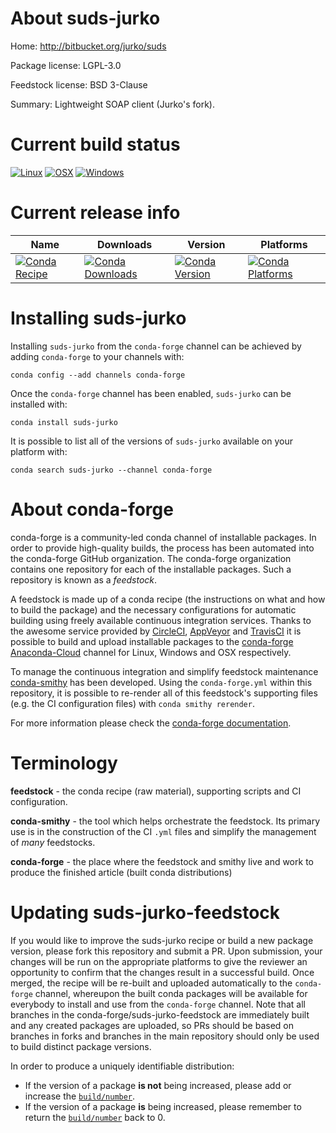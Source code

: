 About suds-jurko
================

Home: http://bitbucket.org/jurko/suds

Package license: LGPL-3.0

Feedstock license: BSD 3-Clause

Summary: Lightweight SOAP client (Jurko's fork).



Current build status
====================

[![Linux](https://img.shields.io/circleci/project/github/conda-forge/suds-jurko-feedstock/master.svg?label=Linux)](https://circleci.com/gh/conda-forge/suds-jurko-feedstock)
[![OSX](https://img.shields.io/travis/conda-forge/suds-jurko-feedstock/master.svg?label=macOS)](https://travis-ci.org/conda-forge/suds-jurko-feedstock)
[![Windows](https://img.shields.io/appveyor/ci/conda-forge/suds-jurko-feedstock/master.svg?label=Windows)](https://ci.appveyor.com/project/conda-forge/suds-jurko-feedstock/branch/master)

Current release info
====================

| Name | Downloads | Version | Platforms |
| --- | --- | --- | --- |
| [![Conda Recipe](https://img.shields.io/badge/recipe-suds--jurko-green.svg)](https://anaconda.org/conda-forge/suds-jurko) | [![Conda Downloads](https://img.shields.io/conda/dn/conda-forge/suds-jurko.svg)](https://anaconda.org/conda-forge/suds-jurko) | [![Conda Version](https://img.shields.io/conda/vn/conda-forge/suds-jurko.svg)](https://anaconda.org/conda-forge/suds-jurko) | [![Conda Platforms](https://img.shields.io/conda/pn/conda-forge/suds-jurko.svg)](https://anaconda.org/conda-forge/suds-jurko) |

Installing suds-jurko
=====================

Installing `suds-jurko` from the `conda-forge` channel can be achieved by adding `conda-forge` to your channels with:

```
conda config --add channels conda-forge
```

Once the `conda-forge` channel has been enabled, `suds-jurko` can be installed with:

```
conda install suds-jurko
```

It is possible to list all of the versions of `suds-jurko` available on your platform with:

```
conda search suds-jurko --channel conda-forge
```


About conda-forge
=================

conda-forge is a community-led conda channel of installable packages.
In order to provide high-quality builds, the process has been automated into the
conda-forge GitHub organization. The conda-forge organization contains one repository
for each of the installable packages. Such a repository is known as a *feedstock*.

A feedstock is made up of a conda recipe (the instructions on what and how to build
the package) and the necessary configurations for automatic building using freely
available continuous integration services. Thanks to the awesome service provided by
[CircleCI](https://circleci.com/), [AppVeyor](https://www.appveyor.com/)
and [TravisCI](https://travis-ci.org/) it is possible to build and upload installable
packages to the [conda-forge](https://anaconda.org/conda-forge)
[Anaconda-Cloud](https://anaconda.org/) channel for Linux, Windows and OSX respectively.

To manage the continuous integration and simplify feedstock maintenance
[conda-smithy](https://github.com/conda-forge/conda-smithy) has been developed.
Using the ``conda-forge.yml`` within this repository, it is possible to re-render all of
this feedstock's supporting files (e.g. the CI configuration files) with ``conda smithy rerender``.

For more information please check the [conda-forge documentation](https://conda-forge.org/docs/).

Terminology
===========

**feedstock** - the conda recipe (raw material), supporting scripts and CI configuration.

**conda-smithy** - the tool which helps orchestrate the feedstock.
                   Its primary use is in the construction of the CI ``.yml`` files
                   and simplify the management of *many* feedstocks.

**conda-forge** - the place where the feedstock and smithy live and work to
                  produce the finished article (built conda distributions)


Updating suds-jurko-feedstock
=============================

If you would like to improve the suds-jurko recipe or build a new
package version, please fork this repository and submit a PR. Upon submission,
your changes will be run on the appropriate platforms to give the reviewer an
opportunity to confirm that the changes result in a successful build. Once
merged, the recipe will be re-built and uploaded automatically to the
`conda-forge` channel, whereupon the built conda packages will be available for
everybody to install and use from the `conda-forge` channel.
Note that all branches in the conda-forge/suds-jurko-feedstock are
immediately built and any created packages are uploaded, so PRs should be based
on branches in forks and branches in the main repository should only be used to
build distinct package versions.

In order to produce a uniquely identifiable distribution:
 * If the version of a package **is not** being increased, please add or increase
   the [``build/number``](https://conda.io/docs/user-guide/tasks/build-packages/define-metadata.html#build-number-and-string).
 * If the version of a package **is** being increased, please remember to return
   the [``build/number``](https://conda.io/docs/user-guide/tasks/build-packages/define-metadata.html#build-number-and-string)
   back to 0.
